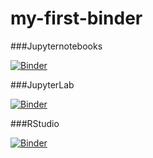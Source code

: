 # my-first-binder

###Jupyternotebooks

[![Binder](https://mybinder.org/badge_logo.svg)](https://mybinder.org/v2/gh/rubenbos88/my-first-binder/master)

###JupyterLab

[![Binder](https://mybinder.org/badge_logo.svg)](https://mybinder.org/v2/gh/rubenbos88/my-first-binder/master?urlpath=lab)

###RStudio

[![Binder](https://mybinder.org/badge_logo.svg)](https://mybinder.org/v2/gh/rubenbos88/my-first-binder/master?urlpath=rstudio)

